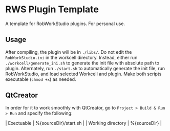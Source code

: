 # RWS Plugin Template
A template for RobWorkStudio plugins. For personal use.

## Usage
After compiling, the plugin will be in ``./libs/``. 
Do not edit the ``RobWorkStudio.ini`` in the workcell directory.
Instead, either run ``./workcell/generate_ini.sh`` to generate the init file
with absolute path to plugin. Alternately, run ``./start.sh`` to automatically
generate the init file, run RobWorkStudio, and load selected Workcell and 
plugin. Make both scripts executable (``chmod +x``) as needed.

## QtCreator
In order for it to work smoothly with QtCreator, go to 
``Project > Build & Run > Run`` and specify the following:

| Exectuable | %{sourceDir}/start.sh |
| Working directory | %{sourceDir} |
